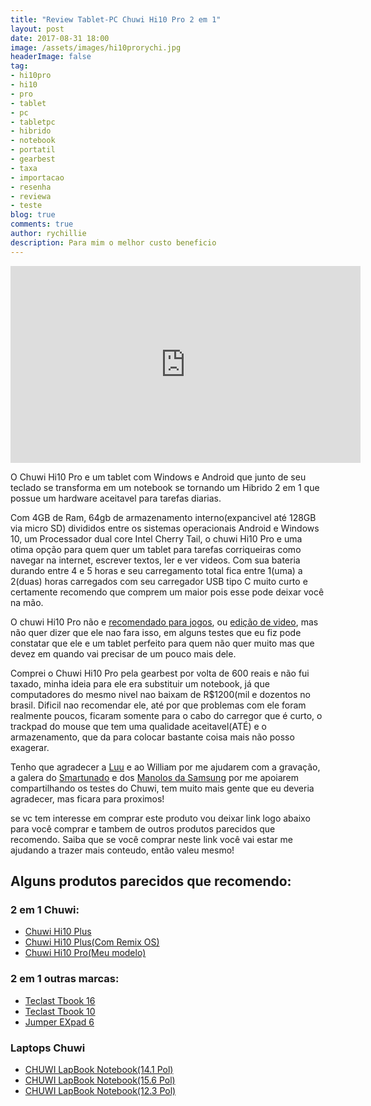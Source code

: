 ```yaml
---
title: "Review Tablet-PC Chuwi Hi10 Pro 2 em 1"
layout: post
date: 2017-08-31 18:00
image: /assets/images/hi10prorychi.jpg
headerImage: false
tag:
- hi10pro
- hi10
- pro
- tablet
- pc
- tabletpc
- hibrido
- notebook
- portatil
- gearbest
- taxa
- importacao
- resenha
- reviewa
- teste
blog: true
comments: true
author: rychillie
description: Para mim o melhor custo beneficio
---
```

<script async src="//pagead2.googlesyndication.com/pagead/js/adsbygoogle.js"></script>
<!-- Anuncio Blog Rychillie -->
<ins class="adsbygoogle"
     style="display:block"
     data-ad-client="ca-pub-7837358846130941"
     data-ad-slot="9265933715"
     data-ad-format="auto"></ins>
<script>
(adsbygoogle = window.adsbygoogle || []).push({});
</script>

<iframe width="560" height="315" src="https://www.youtube.com/embed/OYn5WFB55os" frameborder="0" allowfullscreen></iframe>

<p>O Chuwi Hi10 Pro e um tablet com Windows e Android que junto de seu teclado se transforma em um notebook se tornando um Hibrido 2 em 1 que possue um hardware aceitavel para tarefas diarias.</p>

<p>Com 4GB de Ram, 64gb de armazenamento interno(expancivel até 128GB via micro SD) divididos entre os sistemas operacionais Android e Windows 10, um Processador dual core Intel Cherry Tail, o chuwi Hi10 Pro e uma otima opção para quem quer um tablet para tarefas corriqueiras como navegar na internet, escrever textos, ler e ver videos. Com sua bateria durando entre 4 e 5 horas e seu carregamento total fica entre 1(uma) a 2(duas) horas carregados com seu carregador USB tipo C muito curto e certamente recomendo que comprem um maior pois esse pode deixar você na mão.</p>

<p>O chuwi Hi10 Pro não e <a href="http://rychillie.net/jogando-no-chuwi-hi10-pro/" target="_blank">recomendado para jogos</a>, ou <a href="http://rychillie.net/editando-videos-no-chuwi-hi10-pro/" target="_blank">edição de video</a>, mas não quer dizer que ele nao fara isso, em alguns testes que eu fiz pode constatar que ele e um tablet perfeito para quem não quer muito mas que devez em quando vai precisar de um pouco mais dele.</p>

<p>Comprei o Chuwi Hi10 Pro pela gearbest por volta de 600 reais e não fui taxado, minha ideia para ele era substituir um notebook, já que computadores do mesmo nivel nao baixam de R$1200(mil e dozentos no brasil. Dificil nao recomendar ele, até por que problemas com ele foram realmente poucos, ficaram somente para o cabo do carregor que é curto, o trackpad do mouse que tem uma qualidade aceitavel(ATÉ) e o armazenamento, que da para colocar bastante coisa mais não posso exagerar.</p>

<p>Tenho que agradecer a <a href="https://www.instagram.com/schneider_photografias/" target="_blank">Luu</a> e ao William por me ajudarem com a gravação, a galera do <a href="https://www.facebook.com/groups/SmartunadoOficial/" target="_blank">Smartunado</a> e dos <a href="https://www.facebook.com/groups/manolosdasam2.0/" target="_blank">Manolos da Samsung</a> por me apoiarem compartilhando os testes do Chuwi, tem muito mais gente que eu deveria agradecer, mas ficara para proximos!</p>

<p>se vc tem interesse em comprar este produto vou deixar link logo abaixo para você comprar e tambem de outros produtos parecidos que recomendo. Saiba que se você comprar neste link você vai estar me ajudando a trazer mais conteudo, então valeu mesmo!</p>

## Alguns produtos parecidos que recomendo:
### 2 em 1 Chuwi:
- [Chuwi Hi10 Plus](https://goo.gl/nefmh3)
- [Chuwi Hi10 Plus(Com Remix OS)](https://goo.gl/DFZj6f)
- [Chuwi Hi10 Pro(Meu modelo)](https://goo.gl/wskaPJ)

### 2 em 1 outras marcas:
- [Teclast Tbook 16](https://goo.gl/c9Vh3C)
- [Teclast Tbook 10](https://goo.gl/gzUPqf)
- [Jumper EXpad 6](https://goo.gl/mb9Fes)

### Laptops Chuwi
- [CHUWI LapBook Notebook(14.1 Pol)](https://goo.gl/CRdMXD)
- [CHUWI LapBook Notebook(15.6 Pol)](https://goo.gl/HyiYdD)
- [CHUWI LapBook Notebook(12.3 Pol)](https://goo.gl/N2TDfB)
